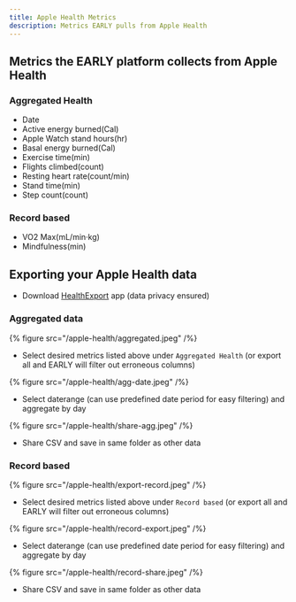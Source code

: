 ```yaml
---
title: Apple Health Metrics
description: Metrics EARLY pulls from Apple Health
---
```


## Metrics the EARLY platform collects from Apple Health

### Aggregated Health

- Date
- Active energy burned(Cal)
- Apple Watch stand hours(hr)
- Basal energy burned(Cal)
- Exercise time(min)
- Flights climbed(count)
- Resting heart rate(count/min)
- Stand time(min)
- Step count(count)

### Record based

- VO2 Max(mL/min·kg)
- Mindfulness(min)

## Exporting your Apple Health data

- Download [HealthExport](https://apps.apple.com/us/app/health-export-csv/id1477944755) app (data privacy ensured)

### Aggregated data

{% figure src="/apple-health/aggregated.jpeg" /%}

- Select desired metrics listed above under `Aggregated Health` (or export all and EARLY will filter out erroneous columns)

{% figure src="/apple-health/agg-date.jpeg" /%}

- Select daterange (can use predefined date period for easy filtering) and aggregate by day

{% figure src="/apple-health/share-agg.jpeg" /%}

- Share CSV and save in same folder as other data

### Record based

{% figure src="/apple-health/export-record.jpeg" /%}

- Select desired metrics listed above under `Record based` (or export all and EARLY will filter out erroneous columns)

{% figure src="/apple-health/record-export.jpeg" /%}

- Select daterange (can use predefined date period for easy filtering) and aggregate by day

{% figure src="/apple-health/record-share.jpeg" /%}

- Share CSV and save in same folder as other data
